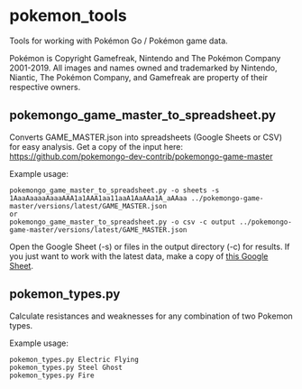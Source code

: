 # pokemon_tools

Tools for working with Pokémon Go / Pokémon game data.

Pokémon is Copyright Gamefreak, Nintendo and The Pokémon Company 2001-2019. All images and names owned and trademarked by Nintendo, Niantic, The Pokémon Company, and Gamefreak are property of their respective owners.

## pokemongo_game_master_to_spreadsheet.py

Converts GAME_MASTER.json into spreadsheets (Google Sheets or CSV) for easy analysis. Get a copy of the input here:
https://github.com/pokemongo-dev-contrib/pokemongo-game-master

Example usage:
```
pokemongo_game_master_to_spreadsheet.py -o sheets -s 1AaaAaaaaAaaaAAA1a1AAA1aa11aaA1AaAAa1A_aAAaa ../pokemongo-game-master/versions/latest/GAME_MASTER.json
or
pokemongo_game_master_to_spreadsheet.py -o csv -c output ../pokemongo-game-master/versions/latest/GAME_MASTER.json
```

Open the Google Sheet (-s) or files in the output directory (-c) for results.  If you just want to work with the latest data, make a copy of [this Google
Sheet](https://docs.google.com/spreadsheets/d/1HyxMawsvHyxcKVL9a9GKH2as15qdI9HhSCr0Q_hWYnc/edit).

## pokemon_types.py

Calculate resistances and weaknesses for any combination of two Pokemon types.

Example usage:
```
pokemon_types.py Electric Flying
pokemon_types.py Steel Ghost
pokemon_types.py Fire
```
